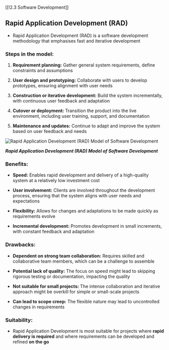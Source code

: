[[!2.3 Software Development]]

## Rapid Application Development (RAD)

- Rapid Application Development (RAD) is a software development methodology that emphasises fast and iterative development
    

### Steps in the model:

1. **Requirement planning:** Gather general system requirements, define constraints and assumptions
    
2. **User design and prototyping:** Collaborate with users to develop prototypes, ensuring alignment with user needs
    
3. **Construction or iterative development:** Build the system incrementally, with continuous user feedback and adaptation
    
4. **Cutover or deployment:** Transition the product into the live environment, including user training, support, and documentation
    
5. **Maintenance and updates:** Continue to adapt and improve the system based on user feedback and needs
    

![Rapid Application Development (RAD) Model of Software Development](https://cdn.savemyexams.com/cdn-cgi/image/f=auto,width=3840/https://cdn.savemyexams.com/uploads/2023/08/software-development-methodology-rapid-application-development-model-alevel.png)

_**Rapid Application Development (RAD) Model of Software Development**_

### Benefits:

- **Speed:** Enables rapid development and delivery of a high-quality system at a relatively low investment cost
    
- **User involvement:** Clients are involved throughout the development process, ensuring that the system aligns with user needs and expectations
    
- **Flexibility:** Allows for changes and adaptations to be made quickly as requirements evolve
    
- **Incremental development:** Promotes development in small increments, with constant feedback and adaptation
    

### Drawbacks:

- **Dependent on strong team collaboration:** Requires skilled and collaborative team members, which can be a challenge to assemble
    
- **Potential lack of quality:** The focus on speed might lead to skipping rigorous testing or documentation, impacting the quality
    
- **Not suitable for small projects:** The intense collaboration and iterative approach might be overkill for simple or small-scale projects
    
- **Can lead to scope creep:** The flexible nature may lead to uncontrolled changes in requirements
    

### Suitability:

- Rapid Application Development is most suitable for projects where **rapid delivery is required** and where requirements can be developed and refined **on the go**